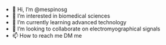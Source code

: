 - 👋 Hi, I’m @mespinosg
- 👀 I’m interested in biomedical sciences
- 🌱 I’m currently learning advanced technology
- 💞️ I’m looking to collaborate on electromyographical signals
- 📫 How to reach me DM me

<!---
mespinosg/mespinosg is a ✨ special ✨ repository because its `README.md` (this file) appears on your GitHub profile.
You can click the Preview link to take a look at your changes.
--->

